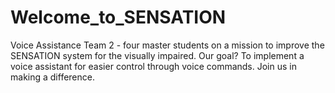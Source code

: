 # Welcome_to_SENSATION
Voice Assistance Team 2 - four master students on a mission to improve the SENSATION system for the visually impaired. Our goal? To implement a voice assistant for easier control through voice commands. Join us in making a difference.
